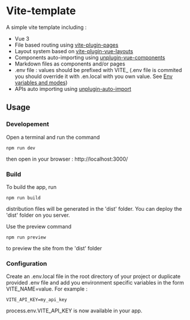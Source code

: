 # Vite-template

A simple vite template including : 
 - Vue 3
 - File based routing using [vite-plugin-pages](https://github.com/hannoeru/vite-plugin-pages)
 - Layout system based on [vite-plugin-vue-layouts](https://github.com/JohnCampionJr/vite-plugin-vue-layouts)
 - Components auto-importing using [unplugin-vue-components](https://github.com/antfu/unplugin-vue-components)
 - Markdown files as components and/or pages
 - .env file : values should be prefixed with VITE_
 (.env file is commited you should override it with .en.local with you own value. See [Env variables and modes](https://vitejs.dev/guide/env-and-mode.html))
 - APIs auto importing using [unplugin-auto-import](https://github.com/antfu/unplugin-auto-import)

 
 ## Usage

 
 ### Developement

 Open a terminal and run the command

 ```
 npm run dev 
 ```
then open in your browser : http://localhost:3000/


### Build

To build the app, run 

```
npm run build
```
distribution files will be generated in the 'dist' folder.
You can deploy the 'dist' folder on you server.

Use the preview command

```
npm run preview
```
to preview the site from the 'dist' folder

### Configuration

Create an .env.local file in the root directory of your project or duplicate provided .env file and add you environment specific variables in the form VITE_NAME=value. For example : 
```
VITE_API_KEY=my_api_key
```

process.env.VITE_API_KEY is now available in your app.
